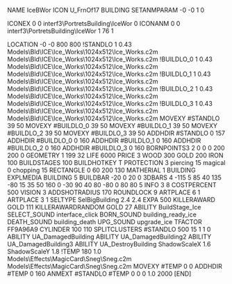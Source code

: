 NAME IceBWor
ICON U_FrnOf17
BUILDING
SETANMPARAM -0 -0 1 0

ICONEX 0 0 interf3\PortretsBuilding\IceWor 0
ICONANM 0 0 interf3\PortretsBuilding\IceWor 1 76 1

LOCATION -0 -0 800 800
!STANDLO      1 0.43 Models\Bld\ICE\Ice_Works\1024x512\Ice_Works.c2m Models\Bld\ICE\Ice_Works\1024x512\Ice_Works.c2m
!BUILDLO_0    1 0.43 Models\Bld\ICE\Ice_Works\1024x512\Ice_Works.c2m Models\Bld\ICE\Ice_Works\1024x512\Ice_Works.c2m
!BUILDLO_1    1 0.43 Models\Bld\ICE\Ice_Works\1024x512\Ice_Works.c2m Models\Bld\ICE\Ice_Works\1024x512\Ice_Works.c2m
!BUILDLO_2    1 0.43 Models\Bld\ICE\Ice_Works\1024x512\Ice_Works.c2m Models\Bld\ICE\Ice_Works\1024x512\Ice_Works.c2m
!BUILDLO_3    1 0.43 Models\Bld\ICE\Ice_Works\1024x512\Ice_Works.c2m Models\Bld\ICE\Ice_Works\1024x512\Ice_Works.c2m
MOVEXY #STANDLO   39 50
MOVEXY #BUILDLO_0 39 50
MOVEXY #BUILDLO_1 39 50
MOVEXY #BUILDLO_2 39 50
MOVEXY #BUILDLO_3 39 50
ADDHDIR #STANDLO 0 157
ADDHDIR #BUILDLO_0 0 160
ADDHDIR #BUILDLO_1 0 160
ADDHDIR #BUILDLO_2 0 160
ADDHDIR #BUILDLO_3 0 160
BORNPOINTS3 2 0 0 0 200 200 0
GEOMETRY 1 199 32
LIFE     6000
PRICE 3 WOOD 300 GOLD 200 IRON 100
BUILDSTAGES 100
BUILDHOTKEY		T
PROTECTION 3 piercing 15 magical 0 chopping 15
RECTANGLE    0 60 200 130
MATHERIAL 1 BUILDING
EXPLMEDIA BUILDING 5
BUILDBAR    -20 0 20 0
3DBARS 4 -115 5 85 40 135 -80 15 35 50 160 0 -30 90 40 80 -80 0 80 80 5
INFO 3 8
COSTPERCENT 500
VISION 3
ADDSHOTRADIUS 170
ROUNDLOCK 9
ARTPLACE 6 1
ARTPLACE 3 1
SELTYPE SelBigBuilding 2.4 2.4
EXPA 500
KILLERAWARD             GOLD 111
KILLERAWARDRANDOM       GOLD 27
ABILITY BuildStage_Ice
SELECT_SOUND interface_click
BORN_SOUND building_ready_ice
DEATH_SOUND building_death
UPG_SOUND upgrade_ice
TFACTOR FF9A96A9
CYLINDER 100 110
SPLITCLUSTERS #STANDLO 500 15 1 1 0
ABILITY UA_DamagedBuilding
ABILITY UA_DamagedBuilding2
ABILITY UA_DamagedBuilding3
ABILITY UA_DestroyBuilding
ShadowScaleX 1.6
ShadowScaleY 1.8
!TEMP 180 1.0 Models\Effects\MagicCard\Sneg\Sneg.c2m Models\Effects\MagicCard\Sneg\Sneg.c2m
MOVEXY  #TEMP 0 0
ADDHDIR #TEMP 0 160
ANMEXT #STANDLO #TEMP 0 0 0 1.0 2000
[END]
